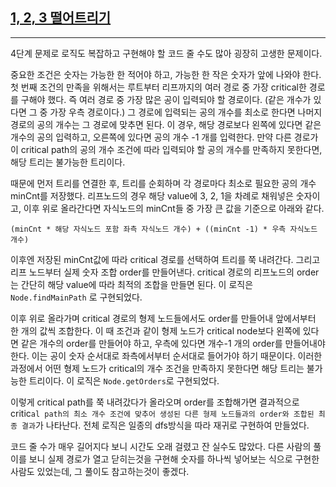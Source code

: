 ## [1, 2, 3 떨어트리기](https://school.programmers.co.kr/learn/courses/30/lessons/150364)

---

4단계 문제로 로직도 복잡하고 구현해야 할 코드 줄 수도 많아 굉장히 고생한 문제이다.

중요한 조건은 숫자는 가능한 한 적어야 하고, 가능한 한 작은 숫자가 앞에 나와야 한다. 첫 번째 조건의 만족을 위해서는 루트부터 리프까지의 여러 경로 중 가장 critical한 경로를 구해야 했다. 즉 여러 경로 중 가장 많은 공이 입력되야 할 경로이다. (같은 개수가 있다면 그 중 가장 우측 경로이다.) 그 경로에 입력되는 공의 개수를 최소로 한다면 나머지 경로의 공의 개수는 그 경로에 맞추면 된다. 이 경우, 해당 경로보다 왼쪽에 있다면 같은 개수의 공의 입력하고, 오른쪽에 있다면 공의 개수 -1 개를 입력한다. 만약 다른 경로가 이 critical path의 공의 개수 조건에 따라 입력되야 할 공의 개수를 만족하지 못한다면, 해당 트리는 불가능한 트리이다.

때문에 먼저 트리를 연결한 후, 트리를 순회하며 각 경로마다 최소로 필요한 공의 개수 minCnt를 저장했다. 리프노드의 경우 해당 value에 3, 2, 1을 차례로 채워넣은 숫자이고, 이후 위로 올라간다면 자식노드의 minCnt들 중 가장 큰 값을 기준으로 아래와 같다.

    (minCnt * 해당 자식노드 포함 좌측 자식노드 개수) + ((minCnt -1) * 우측 자식노드 개수)

이후엔 저장된 minCnt값에 따라 critical 경로를 선택하여 트리를 쭉 내려간다. 그리고 리프 노드부터 실제 숫자 조합 order를 만들어낸다. critical 경로의 리프노드의 order는 간단히 해당 value에 따라 최적의 조합을 만들면 된다. 이 로직은 `Node.findMainPath` 로 구현되었다.

이후 위로 올라가며 critical 경로의 형제 노드들에서도 order를 만들어내 앞에서부터 한 개의 값씩 조합한다. 이 때 조건과 같이 형제 노드가 critical node보다 왼쪽에 있다면 같은 개수의 order를 만들어야 하고, 우측에 있다면 개수-1 개의 order를 만들어내야 한다. 이는 공이 숫자 순서대로 좌측에서부터 순서대로 들어가야 하기 때문이다. 이러한 과정에서 어떤 형제 노드가 critical의 개수 조건을 만족하지 못한다면 해당 트리는 불가능한 트리이다. 이 로직은 `Node.getOrders`로 구현되었다.

이렇게 critical path를 쭉 내려갔다가 올라오며 order를 조합해가면 결과적으로 critic`al path의 최소 개수 조건에 맞추어 생성된 다른 형제 노드들과의 order와 조합된 최종 결과`가 나타난다. 전체 로직은 일종의 dfs방식을 따라 재귀로 구현하여 만들었다.

코드 줄 수가 매우 길어지다 보니 시간도 오래 걸렸고 잔 실수도 많았다. 다른 사람의 풀이를 보니 실제 경로가 열고 닫히는것을 구현해 숫자를 하나씩 넣어보는 식으로 구현한 사람도 있었는데, 그 풀이도 참고하는것이 좋겠다.
